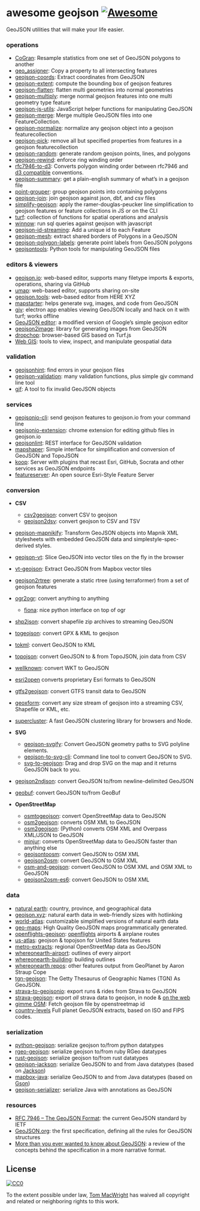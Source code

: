 # awesome geojson [![Awesome](https://cdn.rawgit.com/sindresorhus/awesome/d7305f38d29fed78fa85652e3a63e154dd8e8829/media/badge.svg)](https://github.com/sindresorhus/awesome)

GeoJSON utilities that will make your life easier.

### operations

- [CoGran](https://github.com/berlinermorgenpost/cogran): Resample statistics from one set of GeoJSON polygons to another
- [geo_assigner](https://github.com/stadt-karlsruhe/geo_assigner): Copy a property to all intersecting features
- [geojson-coords](https://github.com/mapbox/geojson-coords): Extract coordinates from GeoJSON
- [geojson-extent](https://www.npmjs.com/package/geojson-extent): compute the bounding box of geojson features
- [geojson-flatten](https://github.com/tmcw/geojson-flatten): flatten multi geometries into normal geometries
- [geojson-multiply](https://github.com/haoliangyu/geojson-multiply): merge normal geojson features into one multi geometry type feature
- [geojson-js-utils](https://github.com/maxogden/geojson-js-utils): JavaScript helper functions for manipulating GeoJSON
- [geojson-merge](https://github.com/mapbox/geojson-merge): Merge multiple GeoJSON files into one FeatureCollection.
- [geojson-normalize](https://github.com/mapbox/geojson-normalize): normalize any geojson object into a geojson featurecollection
- [geojson-pick](https://www.npmjs.com/package/geojson-pick): remove all but specified properties from features in a geojson featurecollection
- [geojson-random](https://github.com/tmcw/geojson-random): generate random geojson points, lines, and polygons
- [geojson-rewind](https://github.com/mapbox/geojson-rewind): enforce ring winding order
- [rfc7946-to-d3](https://github.com/tyrasd/rfc7946-to-d3): Converts polygon winding order between rfc7946 and [d3 compatible](https://github.com/d3/d3-geo#d3-geo) conventions.
- [geojson-summary](https://github.com/mapbox/geojson-summary): get a plain-english summary of what’s in a geojson file
- [point-grouper](https://github.com/substack/point-grouper): group geojson points into containing polygons
- [geojson-join](https://github.com/tmcw/geojson-join): join geojson against json, dbf, and csv files
- [simplify-geojson](https://github.com/maxogden/simplify-geojson): apply the ramer-douglas-peucker line simplification to geojson features or feature collections in JS or on the CLI
- [turf](https://github.com/Turfjs/turf): collection of functions for spatial operations and analysis
- [winnow](https://github.com/dmfenton/winnow): run sql queries against geojson with javascript
- [geojson-id-streaming](https://github.com/andrewharvey/geojson-id-streaming): Add a unique id to each Feature
- [geojson-mesh](https://github.com/andrewharvey/geojson-mesh): extract shared borders of Polygons in a GeoJSON
- [geojson-polygon-labels](https://github.com/andrewharvey/geojson-polygon-labels): generate point labels from GeoJSON polygons
- [geojsontools](https://github.com/micolous/geojsontools): Python tools for manipulating GeoJSON files

### editors & viewers

- [geojson.io](http://geojson.io/): web-based editor, supports many filetype imports & exports, operations, sharing via GitHub
- [umap](http://umap.openstreetmap.fr/en/): web-based editor, supports sharing on-site
- [geojson.tools](http://geojson.tools/): web-based editor from HERE XYZ
- [mapstarter](http://mapstarter.com/): helps generate svg, images, and code from GeoJSON
- [gjv](https://github.com/anandthakker/gjv): electron app enables viewing GeoJSON locally and hack on it with turf; works offline
- [GeoJSON editor](https://tomscholz.github.io/geojson-editor/): a modified version of Google’s simple geojson editor
- [geojson2image](https://github.com/brycejohnston/geojson2image): library for generating images from GeoJSON
- [dropchop](http://dropchop.io/): browser-based GIS based on Turf.js
- [Web GIS](https://drewweth.github.io/geodebugger): tools to view, inspect, and manipulate geospatial data

### validation

- [geojsonhint](https://github.com/mapbox/geojsonhint): find errors in your geojson files
- [geojson-validation](https://www.npmjs.com/package/geojson-validation): many validation functions, plus simple gjv command line tool
- [gjf](https://github.com/yazeed44/gjf): A tool to fix invalid GeoJSON objects

### services

- [geojsonio-cli](https://github.com/mapbox/geojsonio-cli): send geojson features to geojson.io from your command line
- [geojsonio-extension](https://github.com/mapbox/geojsonio-extension): chrome extension for editing github files in geojson.io
- [geojsonlint](http://geojsonlint.com/): REST interface for GeoJSON validation
- [mapshaper](http://mapshaper.org/): Simple interface for simplification and conversion of GeoJSON and TopoJSON
- [koop](https://koopjs.github.io): Server with plugins that recast Esri, GitHub, Socrata and other services as GeoJSON endpoints
- [featureserver](https://github.com/featureserver/featureserver): An open source Esri-Style Feature Server

### conversion

- **CSV**
  - [csv2geojson](https://github.com/mapbox/csv2geojson): convert CSV to geojson
  - [geojson2dsv](https://github.com/tmcw/geojson2dsv): convert geojson to CSV and TSV
- [geojson-mapnikify](https://github.com/mapbox/geojson-mapnikify): Transform GeoJSON objects into Mapnik XML stylesheets with embedded GeoJSON data and simplestyle-spec-derived styles.
- [geojson-vt](https://github.com/mapbox/geojson-vt): Slice GeoJSON into vector tiles on the fly in the browser
- [vt-geojson](https://github.com/developmentseed/vt-geojson): Extract GeoJSON from Mapbox vector tiles
- [geojson2rtree](https://github.com/maxogden/geojson2rtree): generate a static rtree (using terraformer) from a set of geojson features
- [ogr2ogr](http://www.gdal.org/ogr2ogr.html): convert anything to anything
  - [fiona](https://github.com/toblerity/fiona): nice python interface on top of ogr
- [shp2json](https://github.com/substack/shp2json): convert shapefile zip archives to streaming GeoJSON
- [togeojson](https://github.com/tmcw/togeojson): convert GPX & KML to geojson
- [tokml](https://github.com/mapbox/tokml): convert GeoJSON to KML
- [topojson](https://github.com/topojson/topojson): convert GeoJSON to & from TopoJSON, join data from CSV
- [wellknown](https://github.com/mapbox/wellknown): convert WKT to GeoJSON
- [esri2open](https://github.com/project-open-data/esri2open) converts proprietary Esri formats to GeoJSON
- [gtfs2geojson](https://github.com/tmcw/gtfs2geojson): convert GTFS transit data to GeoJSON
- [geoxform](https://github.com/koopjs/geoxform): convert any size stream of geojson into a streaming CSV, Shapefile or KML, etc.
- [supercluster](https://github.com/mapbox/supercluster): A fast GeoJSON clustering library for browsers and Node.
- **SVG**
  - [geojson-svgify](https://github.com/juliuste/geojson-svgify): Convert GeoJSON geometry paths to SVG polyline elements.
  - [geojson-to-svg-cli](https://github.com/derhuerst/geojson-to-svg-cli): Command line tool to convert GeoJSON to SVG.
  - [svg-to-geojson](https://github.com/mapbox/svg-to-geojson): Drag and drop SVG on the map and it returns GeoJSON back to you.
- [geojson2ndjson](https://www.npmjs.com/package/geojson2ndjson): convert GeoJSON to/from newline-delimited GeoJSON
- [geobuf](https://www.npmjs.com/package/geobuf/v/0.2.1): convert GeoJSON to/from GeoBuf

- **OpenStreetMap**
  - [osmtogeojson](https://github.com/tyrasd/osmtogeojson): convert OpenStreetMap data to GeoJSON
  - [osm2geojson](https://github.com/rclark/osm2geojson): converts OSM XML to GeoJSON
  - [osm2geojson](https://github.com/aspectumapp/osm2geojson): (Python) converts OSM XML and Overpass XML/JSON to GeoJSON
  - [minjur](https://github.com/mapbox/minjur): converts OpenStreetMap data to GeoJSON faster than anything else
  - [geojsontoosm](https://github.com/tyrasd/geojsontoosm): convert GeoJSON to OSM XML
  - [geojson2osm](https://github.com/Rub21/geojson2osm): convert GeoJSON to OSM XML
  - [osm-and-geojson](https://github.com/aaronlidman/osm-and-geojson): convert GeoJSON to OSM XML and OSM XML to GeoJSON
  - [geojson2osm-es6](https://github.com/DenisCarriere/geojson2osm-es6/): convert GeoJSON to OSM XML

### data

- [natural earth](http://www.naturalearthdata.com/): country, province, and geographical data
- [geojson.xyz](http://geojson.xyz/): natural earth data in web-friendly sizes with hotlinking
- [world-atlas](https://github.com/topojson/world-atlas): customizable simplified versions of natural earth data
- [geo-maps](https://github.com/simonepri/geo-maps): High Quality GeoJSON maps programmatically generated.
- [openflights-geojson](https://github.com/tmcw/openflights-geojson): [openflights](http://openflights.org/) airports & airplane routes
- [us-atlas](https://github.com/topojson/us-atlas): geojson & topojson for United States features
- [metro-extracts](https://mapzen.com/data/metro-extracts/): regional OpenStreetMap data as GeoJSON
- [whereonearth-airport](https://github.com/straup/whereonearth-airport): outlines of every airport
- [whereonearth-building](https://github.com/straup/whereonearth-building/): building outlines
- [whereonearth repos](https://github.com/search?q=user%3Astraup+whereonearth): other features output from GeoPlanet by Aaron Straup Cope
- [tgn-geojson](https://github.com/straup/tgn-geojson): The Getty Thesaurus of Geographic Names (TGN) As GeoJSON.
- [strava-to-geojsonio](https://github.com/taketime/strava-to-geojsonio): export runs & rides from Strava to GeoJSON
- [strava-geojson](https://github.com/tmcw/strava-geojson): export _all_ strava data to geojson, in node & [on the web](http://www.macwright.org/strava-geojson/)
- [gimme OSM](http://ustroetz.github.io/gimmeOSM/): Fetch geojson file by openstreetmap id
- [country-levels](https://github.com/hyperknot/country-levels-export) Full planet GeoJSON extracts, based on ISO and FIPS codes.

### serialization

- [python-geojson](https://github.com/frewsxcv/python-geojson): serialize geojson to/from python datatypes
- [rgeo-geojson](https://github.com/rgeo/rgeo-geojson): serialize geojson to/from ruby RGeo datatypes
- [rust-geojson](https://github.com/georust/rust-geojson): serialize geojson to/from rust datatypes
- [geojson-jackson](https://github.com/opendatalab-de/geojson-jackson): serialize GeoJSON to and from Java datatypes (based on [Jackson](http://wiki.fasterxml.com/JacksonHome))
- [mapbox-java](https://github.com/mapbox/mapbox-java): serialize GeoJSON to and from Java datatypes (based on [Gson](https://github.com/google/gson))
- [geojson-serializer](https://github.com/ancore/geojson-serializer): serialize Java with annotations as GeoJSON

### resources

- [RFC 7946 – The GeoJSON Format](https://tools.ietf.org/html/rfc7946): the current GeoJSON standard by IETF
- [GeoJSON.org](http://geojson.org/): the first specification, defining all the rules for GeoJSON structures
- [More than you ever wanted to know about GeoJSON](http://www.macwright.org/2015/03/23/geojson-second-bite.html): a review of the concepts behind the specification in a more narrative format.

## License

[![CC0](https://licensebuttons.net/p/zero/1.0/88x31.png)](https://creativecommons.org/publicdomain/zero/1.0/)

To the extent possible under law, [Tom MacWright](http://www.macwright.org) has waived all copyright and related or neighboring rights to this work.
